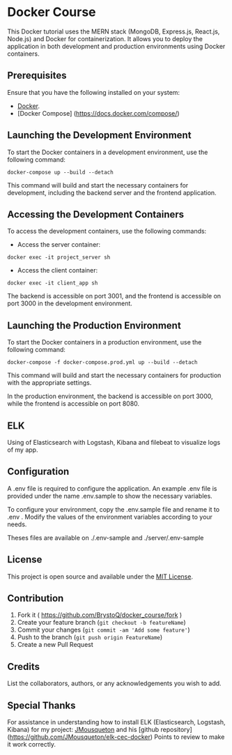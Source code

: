 # Docker Course

This Docker tutorial uses the MERN stack (MongoDB, Express.js, React.js, Node.js) and Docker for containerization. It allows you to deploy the application in both development and production environments using Docker containers.

## Prerequisites

Ensure that you have the following installed on your system:

- [Docker](https://www.docker.com/products/docker-desktop/).
- [Docker Compose] (https://docs.docker.com/compose/)

## Launching the Development Environment

To start the Docker containers in a development environment, use the following command:

```
docker-compose up --build --detach
```

This command will build and start the necessary containers for development, including the backend server and the frontend application.

## Accessing the Development Containers

To access the development containers, use the following commands:

- Access the server container:

```
docker exec -it project_server sh
```

- Access the client container:

```
docker exec -it client_app sh
```

The backend is accessible on port 3001, and the frontend is accessible on port 3000 in the development environment.

## Launching the Production Environment

To start the Docker containers in a production environment, use the following command:

```
docker-compose -f docker-compose.prod.yml up --build --detach
```

This command will build and start the necessary containers for production with the appropriate settings.

In the production environment, the backend is accessible on port 3000, while the frontend is accessible on port 8080.

## ELK

Using of Elasticsearch with Logstash, Kibana and filebeat to visualize logs of my app.

## Configuration

A .env file is required to configure the application. An example .env file is provided under the name .env.sample to show the necessary variables.

To configure your environment, copy the .env.sample file and rename it to .env . Modify the values of the environment variables according to your needs.

Theses files are available on ./.env-sample and ./server/.env-sample

## License

This project is open source and available under the [MIT License](LICENSE).

## Contribution

1. Fork it ( https://github.com/BrystoQ/docker_course/fork )
2. Create your feature branch (`git checkout -b featureName`)
3. Commit your changes (`git commit -am 'Add some feature'`)
4. Push to the branch (`git push origin FeatureName`)
5. Create a new Pull Request

## Credits

List the collaborators, authors, or any acknowledgements you wish to add.

## Special Thanks

For assistance in understanding how to install ELK (Elasticsearch, Logstash, Kibana) for my project: [JMousqueton](https://github.com/JMousqueton) and his [github repository] (https://github.com/JMousqueton/elk-cec-docker)
Points to review to make it work correctly.
